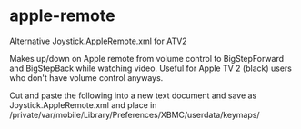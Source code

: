 apple-remote
============

Alternative Joystick.AppleRemote.xml for ATV2


Makes up/down on Apple remote from volume control to BigStepForward and BigStepBack while watching video. Useful for Apple TV 2 (black) users who don't have volume control anyways.

Cut and paste the following into a new text document and save as Joystick.AppleRemote.xml and place in /private/var/mobile/Library/Preferences/XBMC/userdata/keymaps/ 